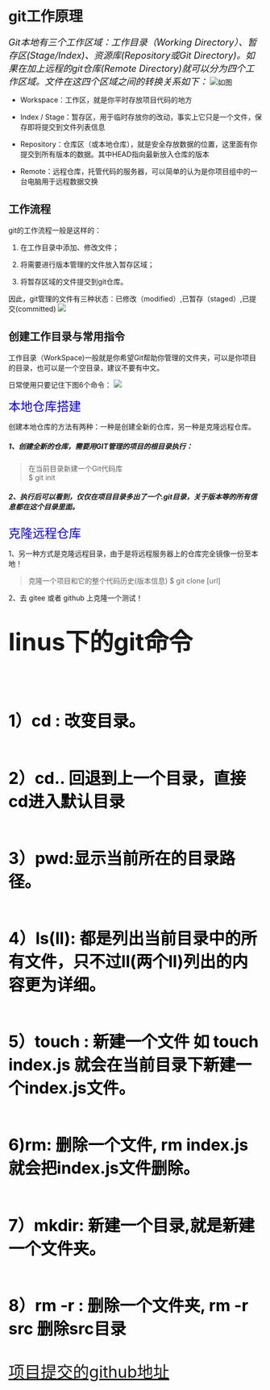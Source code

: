 # git工作原理
<a><font size='4'>*Git本地有三个工作区域：工作目录（Working Directory）、暂存区(Stage/Index)、资源库(Repository或Git Directory)。如果在加上远程的git仓库(Remote Directory)就可以分为四个工作区域。文件在这四个区域之间的转换关系如下：*</font></a>
![如图](https://mmbiz.qpic.cn/mmbiz_png/uJDAUKrGC7Ksu8UlITwMlbX3kMGtZ9p0NJ4L9OPI9ia1MmibpvDd6cSddBdvrlbdEtyEOrh4CKnWVibyfCHa3lzXw/640?wx_fmt=png&tp=webp&wxfrom=5&wx_lazy=1&wx_co=1)
- Workspace：工作区，就是你平时存放项目代码的地方

- Index / Stage：暂存区，用于临时存放你的改动，事实上它只是一个文件，保存即将提交到文件列表信息

- Repository：仓库区（或本地仓库），就是安全存放数据的位置，这里面有你提交到所有版本的数据。其中HEAD指向最新放入仓库的版本

- Remote：远程仓库，托管代码的服务器，可以简单的认为是你项目组中的一台电脑用于远程数据交换
## 工作流程
git的工作流程一般是这样的：

1. 在工作目录中添加、修改文件；

2. 将需要进行版本管理的文件放入暂存区域；

3. 将暂存区域的文件提交到git仓库。

因此，git管理的文件有三种状态：已修改（modified）,已暂存（staged）,已提交(committed)
![](https://mmbiz.qpic.cn/mmbiz_png/uJDAUKrGC7Ksu8UlITwMlbX3kMGtZ9p09iaOhl0dACfLrMwNbDzucGQ30s3HnsiaczfcR6dC9OehicuwibKuHjRlzg/640?wx_fmt=png&tp=webp&wxfrom=5&wx_lazy=1&wx_co=1)

## 创建工作目录与常用指令
工作目录（WorkSpace)一般就是你希望Git帮助你管理的文件夹，可以是你项目的目录，也可以是一个空目录，建议不要有中文。

日常使用只要记住下图6个命令：
![](https://mmbiz.qpic.cn/mmbiz_png/uJDAUKrGC7Ksu8UlITwMlbX3kMGtZ9p0AII6YVooUzibpibzJnoOHHXUsL3f9DqA4horUibfcpEZ88Oyf2gQQNR6w/640?wx_fmt=png&tp=webp&wxfrom=5&wx_lazy=1&wx_co=1)

<font size='5' color=‘blue’>本地仓库搭建</font>

创建本地仓库的方法有两种：一种是创建全新的仓库，另一种是克隆远程仓库。

##### 1、创建全新的仓库，需要用GIT管理的项目的根目录执行：

>在当前目录新建一个Git代码库  
$ git init

##### 2、执行后可以看到，仅仅在项目目录多出了一个.git目录，关于版本等的所有信息都在这个目录里面。

<font size='5' color=‘blue’>克隆远程仓库</font>

1、另一种方式是克隆远程目录，由于是将远程服务器上的仓库完全镜像一份至本地！

>克隆一个项目和它的整个代码历史(版本信息)
$ git clone [url]

2、去 gitee 或者 github 上克隆一个测试！

# <font size='15'>linus下的git命令
## <a><font size='6' color='black'> 1）cd : 改变目录。
## <font size='6'> 2）cd.. 回退到上一个目录，直接cd进入默认目录
## <font size='6'> 3）pwd:显示当前所在的目录路径。
## <font size='6'> 4）ls(ll):  都是列出当前目录中的所有文件，只不过ll(两个ll)列出的内容更为详细。
## <font size='6'> 5）touch : 新建一个文件 如 touch index.js 就会在当前目录下新建一个index.js文件。
## <font size='6'> 6)rm:  删除一个文件, rm index.js 就会把index.js文件删除。
## <font size='6'> 7）mkdir:  新建一个目录,就是新建一个文件夹。
## <font size='6'> 8）rm -r :  删除一个文件夹, rm -r src 删除src目录

<a href="https://github.com/hao3145/hao">项目提交的github地址</a>
